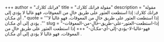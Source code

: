 +++
author = "فرانك كلارك"
title = "مقولة فرانك كلارك"
description = "مقولة فرانك كلارك: إذا استطعت العثور على طريق خالٍ من المعوقات، فهو غالبا لا يؤدي إلى أي مكـان ."
quote = '''إذا استطعت العثور على طريق خالٍ من المعوقات، فهو غالبا لا يؤدي إلى أي مكـان .''' 
slug = "إذا-استطعت-العثور-على-طريق-خالٍ-من-المعوقات-فهو-غالبا-لا-يؤدي-إلى-أي-مكـان-"
+++
إذا استطعت العثور على طريق خالٍ من المعوقات، فهو غالبا لا يؤدي إلى أي مكـان .
